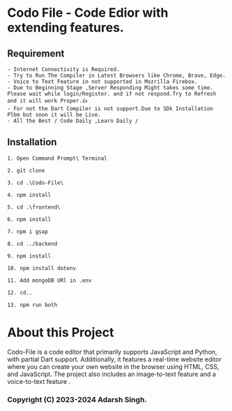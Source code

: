 # Codo File - Code Edior with extending features.


  
  ## Requirement

    - Internet Connectivity is Required.
    - Try to Run The Compiler in Latest Browsers like Chrome, Brave, Edge.
    - Voice to Text Feature in not supported in Mozrilla Firebox.
    - Due to Beginning Stage ,Server Responding Might takes some time. Please wait while login/Register. and if not respond.Try to Refresh and it will work Proper.👍
    - For not the Dart Compiler is not support.Due to SDk Installation Plbm but soon it will be Live.
    - All the Best / Code Daily ,Learn Daily /

  ## Installation 
    1. Open Command Prompt\ Terminal

    2. git clone 

    3. cd .\Codo-File\

    4. npm install

    5. cd .\frontend\

    6. npm install

    7. npm i gsap

    8. cd ../backend

    9. npm install

    10. npm install dotenv

    11. Add mongoDB URl in .env

    12. cd..

    13. npm run both

# About this Project

Codo-File is a code editor that primarily supports JavaScript and Python, with partial Dart support. Additionally, it features a real-time website editor where you can create your own website in the browser using HTML, CSS, and JavaScript. The project also includes an image-to-text feature and a voice-to-text feature .





### Copyright (C) 2023-2024 **Adarsh Singh**.